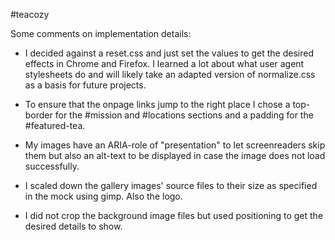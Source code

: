 #teacozy

Some comments on implementation details:

- I decided against a reset.css and just set the values to get the desired effects in Chrome and Firefox. I learned a lot about what user agent stylesheets do and will likely take an adapted version of normalize.css as a basis for future projects.

- To ensure that the onpage links jump to the right place I chose a top-border for the #mission and #locations sections and a padding for the #featured-tea.

- My images have an ARIA-role of "presentation" to let screenreaders skip them but also an alt-text to be displayed in case the image does not load successfully.

-  I scaled down the gallery images' source files to their size as specified in the mock using gimp. Also the logo.

- I did not crop the background image files but used positioning to get the desired details to show.
